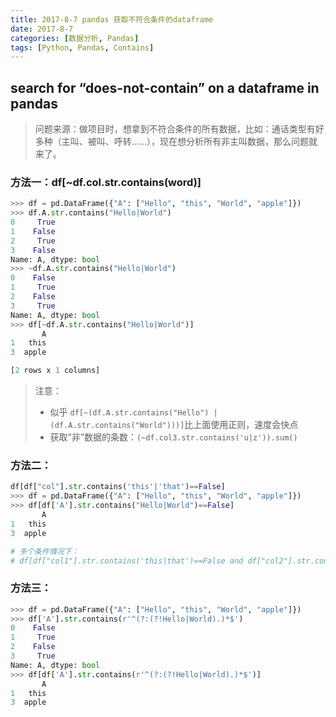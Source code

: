 ```yaml
---
title: 2017-8-7 pandas 获取不符合条件的dataframe
date: 2017-8-7
categories: [数据分析, Pandas]
tags: [Python, Pandas, Contains]
---
```

## search for “does-not-contain” on a dataframe in pandas
> 问题来源：做项目时，想拿到不符合条件的所有数据，比如：通话类型有好多种（主叫、被叫、呼转……），现在想分析所有非主叫数据，那么问题就来了。

<!--more-->
### 方法一：df[~df.col.str.contains(word)]
```python
>>> df = pd.DataFrame({"A": ["Hello", "this", "World", "apple"]})
>>> df.A.str.contains("Hello|World")
0     True
1    False
2     True
3    False
Name: A, dtype: bool
>>> ~df.A.str.contains("Hello|World")
0    False
1     True
2    False
3     True
Name: A, dtype: bool
>>> df[~df.A.str.contains("Hello|World")]
       A
1   this
3  apple

[2 rows x 1 columns]
```
> 注意：
> - 似乎 `df[~(df.A.str.contains("Hello") | (df.A.str.contains("World")))]`比上面使用正则，速度会快点
> - 获取“非”数据的条数：`(~df.col3.str.contains('u|z')).sum()`

### 方法二：
```python 
df[df["col"].str.contains('this'|'that')==False]
>>> df = pd.DataFrame({"A": ["Hello", "this", "World", "apple"]})
>>> df[df['A'].str.contains("Hello|World")==False]
       A
1   this
3  apple

# 多个条件情况下：
# df[df["col1"].str.contains('this|that')==False and df["col2"].str.contains('foo|bar')==True]
```
### 方法三：
```python
>>> df = pd.DataFrame({"A": ["Hello", "this", "World", "apple"]})
>>> df['A'].str.contains(r'^(?:(?!Hello|World).)*$')
0    False
1     True
2    False
3     True
Name: A, dtype: bool
>>> df[df['A'].str.contains(r'^(?:(?!Hello|World).)*$')]
       A
1   this
3  apple
```
